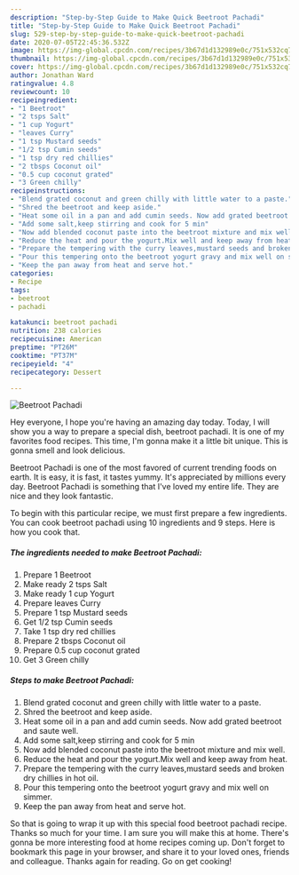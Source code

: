 ```yaml
---
description: "Step-by-Step Guide to Make Quick Beetroot Pachadi"
title: "Step-by-Step Guide to Make Quick Beetroot Pachadi"
slug: 529-step-by-step-guide-to-make-quick-beetroot-pachadi
date: 2020-07-05T22:45:36.532Z
image: https://img-global.cpcdn.com/recipes/3b67d1d132989e0c/751x532cq70/beetroot-pachadi-recipe-main-photo.jpg
thumbnail: https://img-global.cpcdn.com/recipes/3b67d1d132989e0c/751x532cq70/beetroot-pachadi-recipe-main-photo.jpg
cover: https://img-global.cpcdn.com/recipes/3b67d1d132989e0c/751x532cq70/beetroot-pachadi-recipe-main-photo.jpg
author: Jonathan Ward
ratingvalue: 4.8
reviewcount: 10
recipeingredient:
- "1 Beetroot"
- "2 tsps Salt"
- "1 cup Yogurt"
- "leaves Curry"
- "1 tsp Mustard seeds"
- "1/2 tsp Cumin seeds"
- "1 tsp dry red chillies"
- "2 tbsps Coconut oil"
- "0.5 cup coconut grated"
- "3 Green chilly"
recipeinstructions:
- "Blend grated coconut and green chilly with little water to a paste."
- "Shred the beetroot and keep aside."
- "Heat some oil in a pan and add cumin seeds. Now add grated beetroot and saute well."
- "Add some salt,keep stirring and cook for 5 min"
- "Now add blended coconut paste into the beetroot mixture and mix well."
- "Reduce the heat and pour the yogurt.Mix well and keep away from heat."
- "Prepare the tempering with the curry leaves,mustard seeds and broken dry chillies in hot oil."
- "Pour this tempering onto the beetroot yogurt gravy and mix well on simmer."
- "Keep the pan away from heat and serve hot."
categories:
- Recipe
tags:
- beetroot
- pachadi

katakunci: beetroot pachadi 
nutrition: 238 calories
recipecuisine: American
preptime: "PT26M"
cooktime: "PT37M"
recipeyield: "4"
recipecategory: Dessert

---
```



![Beetroot Pachadi](https://img-global.cpcdn.com/recipes/3b67d1d132989e0c/751x532cq70/beetroot-pachadi-recipe-main-photo.jpg)

Hey everyone, I hope you're having an amazing day today. Today, I will show you a way to prepare a special dish, beetroot pachadi. It is one of my favorites food recipes. This time, I'm gonna make it a little bit unique. This is gonna smell and look delicious.

Beetroot Pachadi is one of the most favored of current trending foods on earth. It is easy, it is fast, it tastes yummy. It's appreciated by millions every day. Beetroot Pachadi is something that I've loved my entire life. They are nice and they look fantastic.




To begin with this particular recipe, we must first prepare a few ingredients. You can cook beetroot pachadi using 10 ingredients and 9 steps. Here is how you cook that.

<!--inarticleads1-->

##### The ingredients needed to make Beetroot Pachadi:

1. Prepare 1 Beetroot
1. Make ready 2 tsps Salt
1. Make ready 1 cup Yogurt
1. Prepare leaves Curry
1. Prepare 1 tsp Mustard seeds
1. Get 1/2 tsp Cumin seeds
1. Take 1 tsp dry red chillies
1. Prepare 2 tbsps Coconut oil
1. Prepare 0.5 cup coconut grated
1. Get 3 Green chilly




<!--inarticleads2-->

##### Steps to make Beetroot Pachadi:

1. Blend grated coconut and green chilly with little water to a paste.
1. Shred the beetroot and keep aside.
1. Heat some oil in a pan and add cumin seeds. Now add grated beetroot and saute well.
1. Add some salt,keep stirring and cook for 5 min
1. Now add blended coconut paste into the beetroot mixture and mix well.
1. Reduce the heat and pour the yogurt.Mix well and keep away from heat.
1. Prepare the tempering with the curry leaves,mustard seeds and broken dry chillies in hot oil.
1. Pour this tempering onto the beetroot yogurt gravy and mix well on simmer.
1. Keep the pan away from heat and serve hot.




So that is going to wrap it up with this special food beetroot pachadi recipe. Thanks so much for your time. I am sure you will make this at home. There's gonna be more interesting food at home recipes coming up. Don't forget to bookmark this page in your browser, and share it to your loved ones, friends and colleague. Thanks again for reading. Go on get cooking!

